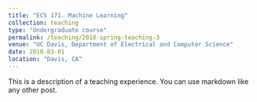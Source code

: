 ```yaml
---
title: "ECS 171. Machine Learning"
collection: teaching
type: "Undergraduate course"
permalink: /teaching/2018-spring-teaching-3
venue: "UC Davis, Department of Electrical and Computer Science"
date: 2018-03-01
location: "Davis, CA"
---
```


This is a description of a teaching experience. You can use markdown like any other post.

